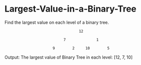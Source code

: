 # Largest-Value-in-a-Binary-Tree
 Find the largest value on each level of a binary tree.

                                      12

                               7              1

                          9        2     10        5   

Output: The largest value of Binary Tree in each level: [12, 7, 10]
